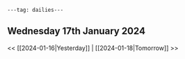 ```
---tag: dailies---
```

## Wednesday 17th January 2024


<< [[2024-01-16|Yesterday]] | [[2024-01-18|Tomorrow]] >>




